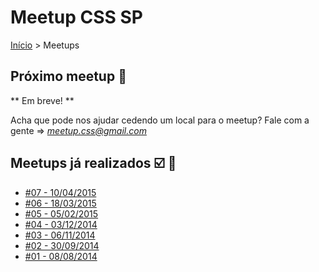 Meetup CSS SP
======

[Início](../README.md) > Meetups

## Próximo meetup :calendar:

** Em breve! **

Acha que pode nos ajudar cedendo um local para o meetup? Fale com a gente => *meetup.css@gmail.com*

## Meetups já realizados :ballot_box_with_check: :facepunch:

* [#07 - 10/04/2015](meetups/07.md)
* [#06 - 18/03/2015](meetups/06.md)
* [#05 - 05/02/2015](meetups/05.md)
* [#04 - 03/12/2014](meetups/04.md)
* [#03 - 06/11/2014](meetups/03.md)
* [#02 - 30/09/2014](meetups/02.md)
* [#01 - 08/08/2014](meetups/01.md)
